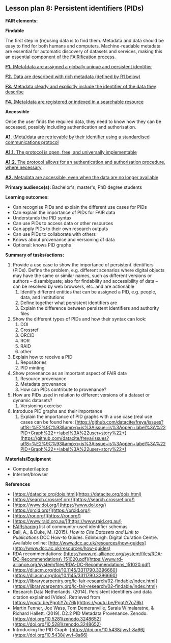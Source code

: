 ## Lesson plan 8: Persistent identifiers (PIDs)

**FAIR elements:**

**Findable**

The first step in (re)using data is to find them. Metadata and data should be easy to find for both humans and computers. Machine-readable metadata are essential for automatic discovery of datasets and services, making this an essential component of the [FAIRification process](https://www.go-fair.org/fair-principles/fairification-process/).

[**F1.** (Meta)data are assigned a globally unique and persistent identifier](https://www.go-fair.org/fair-principles/fair-data-principles-explained/f1-meta-data-assigned-globally-unique-persistent-identifiers/)

[**F2.** Data are described with rich metadata (defined by R1 below)](https://www.go-fair.org/fair-principles/fair-data-principles-explained/f2-data-described-rich-metadata/)

[**F3.** Metadata clearly and explicitly include the identifier of the data they describe](https://www.go-fair.org/fair-principles/f3-metadata-clearly-explicitly-include-identifier-data-describe/)

[**F4.** (Meta)data are registered or indexed in a searchable resource](https://www.go-fair.org/fair-principles/f4-metadata-registered-indexed-searchable-resource/)

**Accessible**

Once the user finds the required data, they need to know how they can be accessed, possibly including authentication and authorisation.

[**A1.** (Meta)data are retrievable by their identifier using a standardised communications protocol](https://www.go-fair.org/fair-principles/542-2/)

[**A1.1.** The protocol is open, free, and universally implementable](https://www.go-fair.org/fair-principles/a1-1-protocol-open-free-universally-implementable/)

[**A1.2.** The protocol allows for an authentication and authorisation procedure, where necessary](https://www.go-fair.org/fair-principles/a1-2-protocol-allows-authentication-authorisation-required/)

[**A2.** Metadata are accessible, even when the data are no longer available](https://www.go-fair.org/fair-principles/a2-metadata-accessible-even-data-no-longer-available/)

**Primary audience(s):** Bachelor&#39;s, master&#39;s, PhD degree students

**Learning outcomes:**

- Can recognise PIDs and explain the different use cases for PIDs
- Can explain the importance of PIDs for FAIR data
- Understands the PID syntax
- Can use PIDs to access data or other resources
- Can apply PIDs to their own research outputs
- Can use PIDs to collaborate with others
- Knows about provenance and versioning of data
- Optional: knows PID graphs

**Summary of tasks/actions:**

1. Provide a use case to show the importance of persistent identifiers (PIDs). Define the problem, e.g. different scenarios where digital objects may have the same or similar names, such as different versions or authors – disambiguate; also for findability and accessibility of data – can be resolved by web browsers, etc. and are actionable
   1. Identify different entities that can be assigned a PID, e.g. people, data, and institutions
   2. Define together what persistent identifiers are
   3. Explain the difference between persistent identifiers and authority files
2. Show the different types of PIDs and how their syntax can look:
   1. DOI
   2. Crossref
   3. ORCID
   4. ROR
   5. RAID
   6. other
3. Explain how to receive a PID
   1. Repositories
   2. PID minting
4. Show provenance as an important aspect of FAIR data
   1. Resource provenance
   2. Metadata provenance
   3. How can PIDs contribute to provenance?
5. How are PIDs used in relation to different versions of a dataset or dynamic datasets?
   1. Versioning exercise
6. Introduce PID graphs and their importance
   1. Explain the importance of PID graphs with a use case (real use cases can be found here: [https://github.com/datacite/freya/issues?utf8=%E2%9C%93&amp;q=is%3Aissue+is%3Aopen+label%3A%22PID+Graph%22++label%3A%22user+story%22+](https://github.com/datacite/freya/issues?utf8=%E2%9C%93&amp;q=is%3Aissue+is%3Aopen+label%3A%22PID+Graph%22++label%3A%22user+story%22+)

**Materials/Equipment**

- Computer/laptop
- Internet/browser

**References**

- [https://datacite.org/dois.html](https://datacite.org/dois.html)
- [https://search.crossref.org/](https://search.crossref.org/)
- [https://www.doi.org/](https://www.doi.org/)
- [https://orcid.org/](https://orcid.org/)
- [https://ror.org/](https://ror.org/)
- [https://www.raid.org.au/](https://www.raid.org.au/)
- [FAIRsharing](https://fairsharing.org/standards/) list of community-used identifier schemas
- Ball, A., &amp; Duke, M. (2015). _How to Cite Datasets and Link to Publications_ DCC How-to Guides. Edinburgh: Digital Curation Centre. Available online: [http://www.dcc.ac.uk/resources/how-guides](http://www.dcc.ac.uk/resources/how-guides)
- RDA recommendations: [https://www.rd-alliance.org/system/files/RDA-DC-Recommendations\_151020.pdf](https://www.rd-alliance.org/system/files/RDA-DC-Recommendations_151020.pdf)
- [https://dl.acm.org/doi/10.1145/3311790.3396660](https://dl.acm.org/doi/10.1145/3311790.3396660)
- [https://librarycarpentry.org/lc-fair-research/02-findable/index.html](https://librarycarpentry.org/lc-fair-research/02-findable/index.html)
- Research Data Netherlands. (2014). Persistent identifiers and data citation explained [Video]. Retrieved from [https://youtu.be/PgqtiY7oZ6k](https://youtu.be/PgqtiY7oZ6k)
- Martin Fenner, Joe Wass, Tom Demeranville, Sarala Wimalaratne, &amp; Richard Hallett. (2019). D2.2 PID Metadata Provenance. Zenodo. [https://doi.org/10.5281/zenodo.3248652](https://doi.org/10.5281/zenodo.3248652)
- Introducing the PID Graph. [https://doi.org/10.5438/jwvf-8a66](https://doi.org/10.5438/jwvf-8a66)
